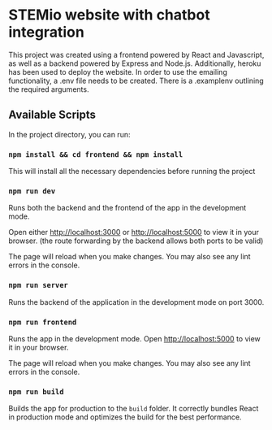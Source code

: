 # STEMio website with chatbot integration

This project was created using a frontend powered by React and Javascript, as well as a backend powered by Express and Node.js. Additionally, heroku has been used to deploy the website. In order to use the emailing functionality, a .env file needs to be created. There is a .examplenv outlining the required arguments.

## Available Scripts

In the project directory, you can run:

### `npm install && cd frontend && npm install`

This will install all the necessary dependencies before running the project

### `npm run dev`

Runs both the backend and the frontend of the app in the development mode.

Open either [http://localhost:3000](http://localhost:3000) or [http://localhost:5000](http://localhost:5000) to view it in your browser. (the route forwarding by the backend allows both ports to be valid)

The page will reload when you make changes.
You may also see any lint errors in the console.

### `npm run server`

Runs the backend of the application in the development mode on port 3000.

### `npm run frontend`

Runs the app in the development mode.
Open [http://localhost:5000](http://localhost:5000) to view it in your browser.

The page will reload when you make changes.
You may also see any lint errors in the console.

### `npm run build`

Builds the app for production to the `build` folder.
It correctly bundles React in production mode and optimizes the build for the best performance.
